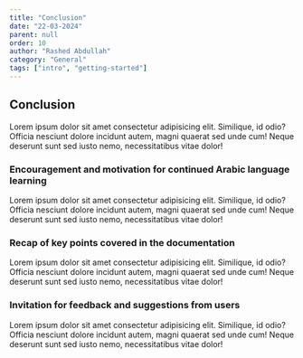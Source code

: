 ```yaml
---
title: "Conclusion"
date: "22-03-2024"
parent: null
order: 10
author: "Rashed Abdullah"
category: "General"
tags: ["intro", "getting-started"]
---
```


## Conclusion

Lorem ipsum dolor sit amet consectetur adipisicing elit. Similique, id
odio? Officia nesciunt dolore incidunt autem, magni quaerat sed unde cum!
Neque deserunt sunt sed iusto nemo, necessitatibus vitae dolor!

### Encouragement and motivation for continued Arabic language learning

Lorem ipsum dolor sit amet consectetur adipisicing elit. Similique, id
odio? Officia nesciunt dolore incidunt autem, magni quaerat sed unde cum!
Neque deserunt sunt sed iusto nemo, necessitatibus vitae dolor!

### Recap of key points covered in the documentation

Lorem ipsum dolor sit amet consectetur adipisicing elit. Similique, id
odio? Officia nesciunt dolore incidunt autem, magni quaerat sed unde cum!
Neque deserunt sunt sed iusto nemo, necessitatibus vitae dolor!

### Invitation for feedback and suggestions from users

Lorem ipsum dolor sit amet consectetur adipisicing elit. Similique, id
odio? Officia nesciunt dolore incidunt autem, magni quaerat sed unde cum!
Neque deserunt sunt sed iusto nemo, necessitatibus vitae dolor!
